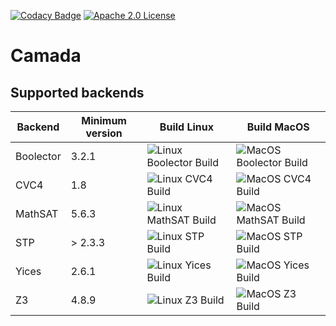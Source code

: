 [![Codacy Badge](https://api.codacy.com/project/badge/Grade/7eef16a1313d4ba8801a21e767a0fb25)](https://app.codacy.com/manual/mikhail-ramalho/camada?utm_source=github.com&utm_medium=referral&utm_content=mikhailramalho/camada&utm_campaign=Badge_Grade_Dashboard)
[![Apache 2.0 License](https://img.shields.io/badge/license-Apache--2-brightgreen.svg)](https://www.apache.org/licenses/LICENSE-2.0)

# Camada

## Supported backends

| Backend    | Minimum version | Build Linux | Build MacOS |
| ---------- | --------------- | ----------- | ----------- |
| Boolector  |  3.2.1          | ![Linux Boolector Build](https://github.com/mikhailramalho/camada/workflows/Linux%20Boolector%20Build/badge.svg)| ![MacOS Boolector Build](https://github.com/mikhailramalho/camada/workflows/MacOS%20Boolector%20Build/badge.svg) |
| CVC4       |  1.8            | ![Linux CVC4 Build](https://github.com/mikhailramalho/camada/workflows/Linux%20CVC4%20Build/badge.svg) | ![MacOS CVC4 Build](https://github.com/mikhailramalho/camada/workflows/MacOS%20CVC4%20Build/badge.svg) |
| MathSAT    |  5.6.3          | ![Linux MathSAT Build](https://github.com/mikhailramalho/camada/workflows/Linux%20MathSAT%20Build/badge.svg) | ![MacOS MathSAT Build](https://github.com/mikhailramalho/camada/workflows/MacOS%20MathSAT%20Build/badge.svg) |
| STP        |  > 2.3.3        | ![Linux STP Build](https://github.com/mikhailramalho/camada/workflows/Linux%20STP%20Build/badge.svg) | ![MacOS STP Build](https://github.com/mikhailramalho/camada/workflows/MacOS%20STP%20Build/badge.svg) |
| Yices      |  2.6.1          | ![Linux Yices Build](https://github.com/mikhailramalho/camada/workflows/Linux%20Yices%20Build/badge.svg) | ![MacOS Yices Build](https://github.com/mikhailramalho/camada/workflows/MacOS%20Yices%20Build/badge.svg) |
| Z3         |  4.8.9          | ![Linux Z3 Build](https://github.com/mikhailramalho/camada/workflows/Linux%20Z3%20Build/badge.svg) | ![MacOS Z3 Build](https://github.com/mikhailramalho/camada/workflows/MacOS%20Z3%20Build/badge.svg) |




